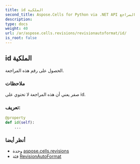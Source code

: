 ```yaml
---
title: id الملكية
second_title: Aspose.Cells for Python via .NET API المراجع
description:
type: docs
weight: 40
url: /ar/aspose.cells.revisions/revisionautoformat/id/
is_root: false
---
```

##  id الملكية

الحصول على رقم هذه المراجعة.

###  ملاحظات

صفر يعني أن هذه المراجعة لا تحتوي على id.
###  تعريف:
```python
@property
def id(self):
    ...
```

###  أنظر أيضا
* وحدة [aspose.cells.revisions](../../)
* فئة [RevisionAutoFormat](/cells/python-net/ar/aspose.cells.revisions/revisionautoformat)
